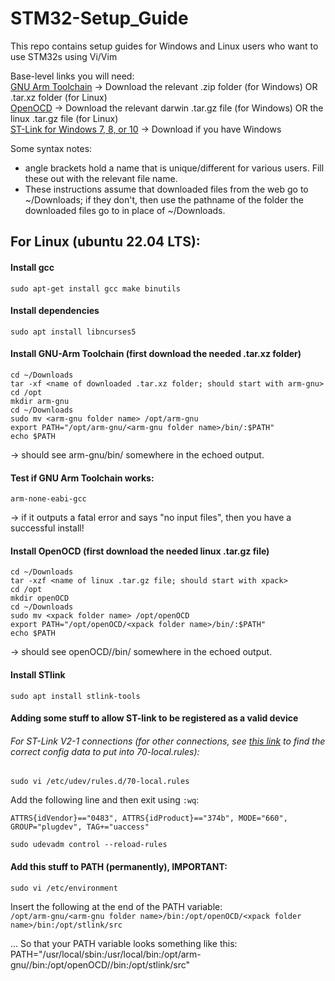 # STM32-Setup_Guide
This repo contains setup guides for Windows and Linux users who want to use STM32s using Vi/Vim

Base-level links you will need:  
[GNU Arm Toolchain](https://developer.arm.com/downloads/-/arm-gnu-toolchain-downloads)  -> Download the relevant .zip folder (for Windows) OR .tar.xz folder (for Linux)  
[OpenOCD](https://github.com/xpack-dev-tools/openocd-xpack/releases) -> Download the relevant darwin .tar.gz file (for Windows) OR the linux .tar.gz file (for Linux)  
[ST-Link for Windows 7, 8, or 10](https://www.st.com/en/development-tools/stsw-link009.html#get-software) -> Download if you have Windows

Some syntax notes:  
- angle brackets hold a name that is unique/different for various users. Fill these out with the relevant file name.  
- These instructions assume that downloaded files from the web go to ~/Downloads; if they don't, then use the pathname of the folder the downloaded files go to in place of ~/Downloads.
  
## For Linux (ubuntu 22.04 LTS):  

#### Install gcc  
```
sudo apt-get install gcc make binutils
```

#### Install dependencies   
```
sudo apt install libncurses5
```

#### Install GNU-Arm Toolchain (first download the needed .tar.xz folder)  
```
cd ~/Downloads
tar -xf <name of downloaded .tar.xz folder; should start with arm-gnu>
cd /opt
mkdir arm-gnu
cd ~/Downloads
sudo mv <arm-gnu folder name> /opt/arm-gnu
export PATH="/opt/arm-gnu/<arm-gnu folder name>/bin/:$PATH"
echo $PATH
```
-> should see arm-gnu/<arm-gnu folder name>bin/ somewhere in the echoed output.  

#### Test if GNU Arm Toolchain works:  
```
arm-none-eabi-gcc
```
-> if it outputs a fatal error and says "no input files", then you have a successful install!  

#### Install OpenOCD (first download the needed linux .tar.gz file)   
```
cd ~/Downloads
tar -xzf <name of linux .tar.gz file; should start with xpack>
cd /opt
mkdir openOCD
cd ~/Downloads
sudo mv <xpack folder name> /opt/openOCD
export PATH="/opt/openOCD/<xpack folder name>/bin/:$PATH"
echo $PATH
```
-> should see openOCD/<xpack folder name>/bin/ somewhere in the echoed output.  

#### Install STlink
```
sudo apt install stlink-tools
```

#### Adding some stuff to allow ST-link to be registered as a valid device
###### For ST-Link V2-1 connections (for other connections, see [this link](https://github.com/arduino/OpenOCD/blob/master/contrib/60-openocd.rules) to find the correct config data to put into 70-local.rules):  
```
sudo vi /etc/udev/rules.d/70-local.rules
```
Add the following line and then exit using `:wq`:
```
ATTRS{idVendor}=="0483", ATTRS{idProduct}=="374b", MODE="660", GROUP="plugdev", TAG+="uaccess"
```
```
sudo udevadm control --reload-rules
```

#### Add this stuff to PATH (permanently), IMPORTANT:
```
sudo vi /etc/environment
```
Insert the following at the end of the PATH variable:  
`/opt/arm-gnu/<arm-gnu folder name>/bin:/opt/openOCD/<xpack folder name>/bin:/opt/stlink/src`

... So that your PATH variable looks something like this:
PATH="/usr/local/sbin:/usr/local/bin:/opt/arm-gnu/<arm-gnu folder name>/bin:/opt/openOCD/<xpack folder name>/bin:/opt/stlink/src"








